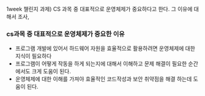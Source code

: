 1week 챌린지 과제) CS 과목 중 대표적으로 운영체제가 중요하다고 한다. 그 이유에 대해서 조사,

### cs과목 중 대표적으로 운영체제가 중요한 이유
- 프로그램 개발에 있어서 하드웨어 자원을 효율적으로 활용하려면 운영체제에 대한 지식이 필요하다
- 프로그램이 어떻게 작동을 하게 되는지에 대해서 이해하고 문제 해결이 필요한 순간에서도 크게 도움이 된다.
- 운영체제에 대한 이해를 가져야 효율적인 코드작성과 보안 취약점을 해결 하는데 도움이 된다.

